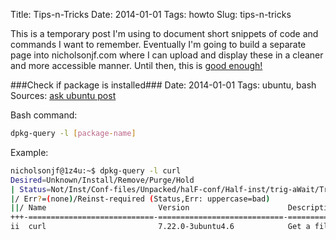 Title: Tips-n-Tricks
Date: 2014-01-01
Tags: howto
Slug: tips-n-tricks

This is a temporary post I'm using to document short snippets of code and commands I want to remember. Eventually I'm going to build a separate page into nicholsonjf.com where I can upload and display these in a cleaner and more accessible manner. Until then, this is [good enough!][1]

###Check if package is installed###
Date: 2014-01-01
Tags: ubuntu, bash
Sources: [ask ubuntu post][2] 

Bash command:
```bash
dpkg-query -l [package-name]
```

Example:
```bash
nicholsonjf@1z4u:~$ dpkg-query -l curl
Desired=Unknown/Install/Remove/Purge/Hold
| Status=Not/Inst/Conf-files/Unpacked/halF-conf/Half-inst/trig-aWait/Trig-pend
|/ Err?=(none)/Reinst-required (Status,Err: uppercase=bad)
||/ Name                         Version                      Description
+++-============================-============================-========================================================================
ii  curl                         7.22.0-3ubuntu4.6            Get a file from an HTTP, HTTPS or FTP server
```
[1]: http://nicholsonjf.com/blog/good-enough "Good-Enough blog post"
[2]: http://askubuntu.com/questions/140569/how-to-test-if-package-is-installed "Ask ubuntu post"
